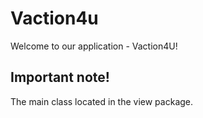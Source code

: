 # Vaction4u

Welcome to our application - Vaction4U! 

## Important note!

The main class located in the view package.
